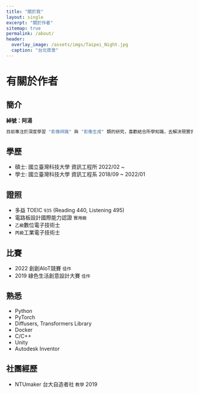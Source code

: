 ```yaml
---
title: "關於我"
layout: single
excerpt: "關於作者"
sitemap: true
permalink: /about/
header:
  overlay_image: /assets/imgs/Taipei_Night.jpg
  caption: "台北夜景"
---
```


# 有關於作者

## 簡介

**綽號：阿湯**  

```python
目前專注於深度學習 "影像辨識" 與 "影像生成" 類的研究，喜歡結合所學知識，去解決現實世界遇到的問題。在學期間另外碰過圖學、Unity，並於閒餘時間自學 3D 建模、3D 列印、電路設計與製作等技術。期望有一天能不被領域設限，以不同的角度與技術來完成任務。 
```

## 學歷  
* 碩士: 國立臺灣科技大學 資訊工程所 2022/02 ~  
* 學士: 國立臺灣科技大學 資訊工程系 2018/09 ~ 2022/01  

## 證照
* 多益 TOEIC `935` (Reading 440, Listening 495)  
* 電路板設計國際能力認證 `實用級`  
* `乙級`數位電子技術士  
* `丙級`工業電子技術士  

## 比賽
* 2022 創創AIoT競賽 `佳作`  
* 2019 綠色生活創意設計大賽 `佳作`  

## 熟悉
* Python  
* PyTorch  
* Diffusers, Transformers Library  
* Docker  
* C/C++  
* Unity  
* Autodesk Inventor  

## 社團經歷  
* NTUmaker 台大自造者社 `教學` 2019
